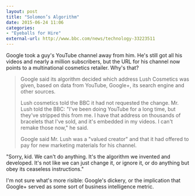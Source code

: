 ```yaml
---
layout: post
title: "Solomon’s Algorithm"
date: 2015-06-24 11:06
categories: 
- "Eyeballs for Hire"
external-url: http://www.bbc.com/news/technology-33223511
---
```


Google took a guy's YouTube channel away from him. He's still got all his videos and nearly a million subscribers, but the URL for his channel now points to a multinational cosmetics retailer. Why's that?

> Google said its algorithm decided which address Lush Cosmetics was given, based on data from YouTube, Google+, its search engine and other sources.
>
> Lush cosmetics told the BBC it had not requested the change. Mr. Lush told the BBC: "I've been doing YouTube for a long time, but they've stripped this from me. I have that address on thousands of bracelets that I've sold, and it's embedded in my videos. I can't remake those now," he said.
>
> Google said Mr. Lush was a "valued creator" and that it had offered to pay for new marketing materials for his channel.

"Sorry, kid. We can't do anything. It's the algorithm we invented and developed. It's not like we can just change it, or ignore it, or do anything but obey its ceaseless instructions."

I'm not sure what's more risible: Google's dickery, or the implication that Google+ served as some sort of business intelligence metric.